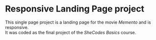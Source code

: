 # Responsive Landing Page project
This single page project is a landing page for the movie *Memento* and is responsive. 
<br>
It was coded as the final project of the *SheCodes Basics* course. 
